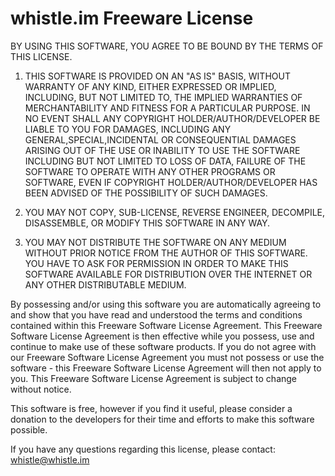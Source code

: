 whistle.im Freeware License
===========================

BY USING THIS SOFTWARE, YOU AGREE TO BE BOUND BY THE TERMS OF THIS LICENSE.

1. THIS SOFTWARE IS PROVIDED ON AN "AS IS" BASIS, WITHOUT WARRANTY OF ANY KIND, EITHER EXPRESSED OR IMPLIED, INCLUDING, BUT NOT LIMITED TO, THE IMPLIED WARRANTIES OF MERCHANTABILITY AND FITNESS FOR A PARTICULAR PURPOSE. IN NO EVENT SHALL ANY COPYRIGHT HOLDER/AUTHOR/DEVELOPER BE LIABLE TO YOU FOR DAMAGES, INCLUDING ANY GENERAL,SPECIAL,INCIDENTAL OR CONSEQUENTIAL DAMAGES ARISING OUT OF THE USE OR INABILITY TO USE THE SOFTWARE INCLUDING BUT NOT LIMITED TO LOSS OF DATA, FAILURE OF THE SOFTWARE TO OPERATE WITH ANY OTHER PROGRAMS OR SOFTWARE, EVEN IF COPYRIGHT HOLDER/AUTHOR/DEVELOPER HAS BEEN ADVISED OF THE POSSIBILITY OF SUCH DAMAGES.

2. YOU MAY NOT COPY, SUB-LICENSE, REVERSE ENGINEER, DECOMPILE, DISASSEMBLE, OR MODIFY THIS SOFTWARE IN ANY WAY.

3. YOU MAY NOT DISTRIBUTE THE SOFTWARE ON ANY MEDIUM WITHOUT PRIOR NOTICE FROM THE AUTHOR OF THIS SOFTWARE. YOU HAVE TO ASK FOR PERMISSION IN ORDER TO MAKE THIS SOFTWARE AVAILABLE FOR DISTRIBUTION OVER THE INTERNET OR ANY OTHER DISTRIBUTABLE MEDIUM.

By possessing and/or using this software you are automatically agreeing to and show that you have read and understood the terms and conditions contained within this Freeware Software License Agreement. This Freeware Software License Agreement is then effective while you possess, use and continue to make use of these software products. If you do not agree with our Freeware Software License Agreement you must not possess or use the software - this Freeware Software License Agreement will then not apply to you. This Freeware Software License Agreement is subject to change without notice.

This software is free, however if you find it useful, please consider a donation to the developers for their time and efforts to make this software possible.

If you have any questions regarding this license, please contact: whistle@whistle.im
